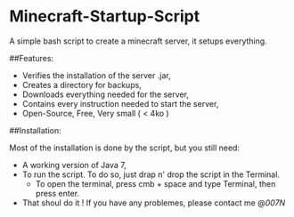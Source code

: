 Minecraft-Startup-Script
========================

A simple bash script to create a minecraft server, it setups everything.  

##Features:

* Verifies the installation of the server .jar,
* Creates a directory for backups,
* Downloads everything needed for the server,
* Contains every instruction needed to start the server,
* Open-Source, Free, Very small ( < 4ko ) 

##Installation:

Most of the installation is done by the script, but you still need:
* A working version of Java 7,
* To run the script. To do so, just drap n' drop the script in the Terminal.
  * To open the terminal, press cmb + space and type Terminal, then press enter. 
* That shoul do it ! If you have any problemes, please contact me @_007N_
